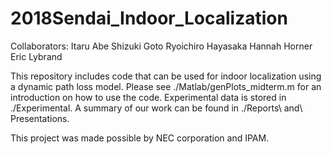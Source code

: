 # 2018Sendai_Indoor_Localization

Collaborators:
  Itaru Abe
  Shizuki Goto
  Ryoichiro Hayasaka
  Hannah Horner
  Eric Lybrand

This repository includes code that can be used for indoor localization using a dynamic path loss model. Please see
./Matlab/genPlots_midterm.m for an introduction on how to use the code. Experimental data is stored in ./Experimental. A summary
of our work can be found in ./Reports\ and\ Presentations.


This project was made possible by NEC corporation and IPAM.
